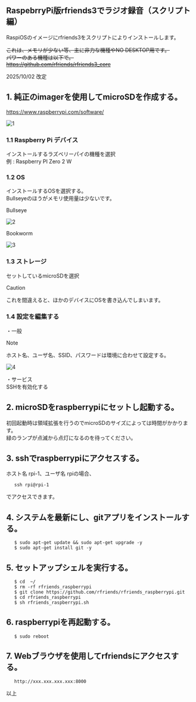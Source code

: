 ## RaspebrryPi版rfriends3でラジオ録音（スクリプト編）    

RaspiOSのイメージにrfriends3をスクリプトによりインストールします。  
  
~~これは、メモリが少ない等、主に非力な機種やNO DESKTOP用です。  
パワーのある機種は以下で。  
https://github.com/rfriends/rfriends3_core~~  
  
2025/10/02 改定  
  
## 1. 純正のimagerを使用してmicroSDを作成する。     
   <https://www.raspberrypi.com/software/>  
  
![1](https://github.com/user-attachments/assets/de69af3e-f501-40e4-b387-3901962eaaaa)  
  
### 1.1 Raspberry Pi デバイス  
インストールするラズベリーパイの機種を選択  
例 : Raspberry PI Zero 2 W
  
### 1.2 OS  
インストールするOSを選択する。  
Bullseyeのほうがメモリ使用量は少ないです。  
  
Bullseye  
  
![2](https://github.com/user-attachments/assets/2b438504-019c-4a1c-ad25-182d351ec144)  
  
Bookworm  
  
![3](https://github.com/user-attachments/assets/ca768534-6ea7-4dbe-b6d5-573911f705ae)  
  
### 1.3 ストレージ  
セットしているmicroSDを選択  
  
> [!CAUTION]
> これを間違えると、ほかのデバイスにOSを書き込んでしまいます。
  
### 1.4 設定を編集する  
  
・一般   
> [!NOTE]
> ホスト名、ユーザ名、SSID、パスワードは環境に合わせて設定する。    
  
![4](https://github.com/user-attachments/assets/1cbbfbe0-d869-486c-8f34-7bf8ad3b3609)
  
・サービス  
SSHを有効化する  
  
 
## 2. microSDをraspberrypiにセットし起動する。 
  
   初回起動時は領域拡張を行うのでmicroSDのサイズによっては時間がかかります。    
   緑のランプが点滅から点灯になるのを待ってください。  
  
## 3. sshでraspberrypiにアクセスする。  
  
   ホスト名 rpi-1、ユーザ名 rpiの場合、  
```
   ssh rpi@rpi-1
```
   でアクセスできます。  
  
## 4. システムを最新にし、gitアプリをインストールする。  
  
```
   $ sudo apt-get update && sudo apt-get upgrade -y  
   $ sudo apt-get install git -y  
```
  
## 5. セットアップシェルを実行する。  
  
```
   $ cd  ~/  
   $ rm -rf rfriends_raspberrypi  
   $ git clone https://github.com/rfriends/rfriends_raspberrypi.git  
   $ cd rfriends_raspberrypi  
   $ sh rfriends_raspberrypi.sh  
```
  
## 6. raspberrypiを再起動する。  
  
```
   $ sudo reboot  
```
  
## 7. Webブラウザを使用してrfriendsにアクセスする。 
  
``` 
   http://xxx.xxx.xxx.xxx:8000
```  
  
  
  
以上  
  

